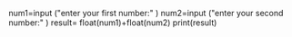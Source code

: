 num1=input ("enter your first number:" )
num2=input ("enter your second number:" )
result= float(num1)+float(num2)
print(result)
